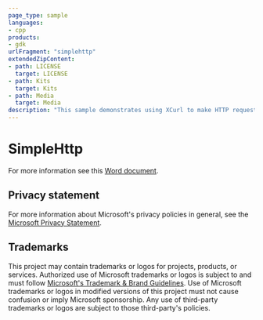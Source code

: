 ```yaml
---
page_type: sample
languages:
- cpp
products:
- gdk
urlFragment: "simplehttp"
extendedZipContent:
- path: LICENSE
  target: LICENSE
- path: Kits
  target: Kits
- path: Media
  target: Media
description: "This sample demonstrates using XCurl to make HTTP requests including adding the user token and signature to the headers for authenticated Xbox LIVE calls."
---
```


# SimpleHttp

For more information see this [Word document](https://github.com/microsoft/Xbox-GDK-Samples/blob/main/Samples/Live/SimpleHttp/ReadMe.docx).

## Privacy statement

For more information about Microsoft's privacy policies in general, see the [Microsoft Privacy Statement](https://privacy.microsoft.com/privacystatement/).

## Trademarks

This project may contain trademarks or logos for projects, products, or services. Authorized use of Microsoft trademarks or logos is subject to and must follow [Microsoft's Trademark & Brand Guidelines](https://www.microsoft.com/en-us/legal/intellectualproperty/trademarks/usage/general). Use of Microsoft trademarks or logos in modified versions of this project must not cause confusion or imply Microsoft sponsorship. Any use of third-party trademarks or logos are subject to those third-party's policies.
